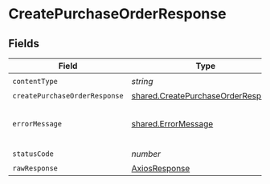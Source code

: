 # CreatePurchaseOrderResponse


## Fields

| Field                                                                                    | Type                                                                                     | Required                                                                                 | Description                                                                              |
| ---------------------------------------------------------------------------------------- | ---------------------------------------------------------------------------------------- | ---------------------------------------------------------------------------------------- | ---------------------------------------------------------------------------------------- |
| `contentType`                                                                            | *string*                                                                                 | :heavy_check_mark:                                                                       | N/A                                                                                      |
| `createPurchaseOrderResponse`                                                            | [shared.CreatePurchaseOrderResponse](../../models/shared/createpurchaseorderresponse.md) | :heavy_minus_sign:                                                                       | Success                                                                                  |
| `errorMessage`                                                                           | [shared.ErrorMessage](../../models/shared/errormessage.md)                               | :heavy_minus_sign:                                                                       | The request made is not valid.                                                           |
| `statusCode`                                                                             | *number*                                                                                 | :heavy_check_mark:                                                                       | N/A                                                                                      |
| `rawResponse`                                                                            | [AxiosResponse](https://axios-http.com/docs/res_schema)                                  | :heavy_minus_sign:                                                                       | N/A                                                                                      |